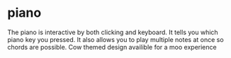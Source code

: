 # piano

The piano is interactive by both clicking and keyboard. It tells you which piano key you pressed. It also allows you to play multiple notes at once so chords are possible. Cow themed design availible for a moo experience 

